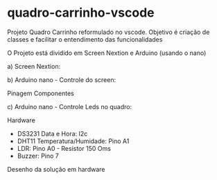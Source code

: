 # quadro-carrinho-vscode
Projeto Quadro Carrinho reformulado no vscode. Objetivo é criação de classes e facilitar o entendimento das funcionalidades

O Projeto está dividido em Screen Nextion e Arduino (usando o nano)

a) Screen Nextion:


b) Arduino nano - Controle do screen:

Pinagem
Componentes


c) Arduino nano - Controle Leds no quadro:


Hardware
- DS3231 Data e Hora: I2c
- DHT11 Temperatura/Humidade: Pino A1
- LDR:	Pino A0 - Resistor 150 Oms
- Buzzer: Pino 7






Desenho da solução em hardware


